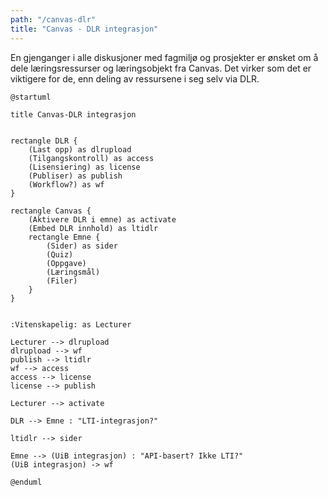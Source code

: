 ```yaml
---
path: "/canvas-dlr"
title: "Canvas - DLR integrasjon"
---
```


En gjenganger i alle diskusjoner med fagmiljø og prosjekter er ønsket om å dele læringsressurser og læringsobjekt fra Canvas. Det virker som det er viktigere for de, enn deling av ressursene i seg selv via DLR.


```plantuml 
@startuml

title Canvas-DLR integrasjon


rectangle DLR {
    (Last opp) as dlrupload
    (Tilgangskontroll) as access
    (Lisensiering) as license
    (Publiser) as publish
    (Workflow?) as wf
}

rectangle Canvas {
    (Aktivere DLR i emne) as activate
    (Embed DLR innhold) as ltidlr
    rectangle Emne { 
        (Sider) as sider
        (Quiz)
        (Oppgave)
        (Læringsmål)
        (Filer)
    }
}


:Vitenskapelig: as Lecturer

Lecturer --> dlrupload
dlrupload --> wf
publish --> ltidlr
wf --> access
access --> license
license --> publish

Lecturer --> activate

DLR --> Emne : "LTI-integrasjon?"

ltidlr --> sider

Emne --> (UiB integrasjon) : "API-basert? Ikke LTI?"
(UiB integrasjon) -> wf

@enduml
```